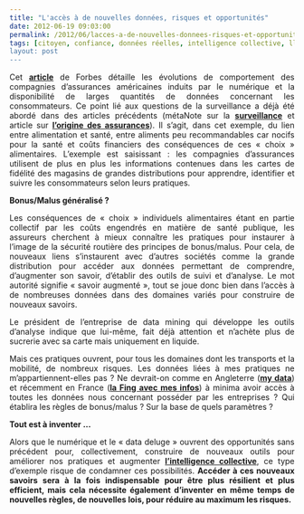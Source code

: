 ```yaml
---
title: "L'accès à de nouvelles données, risques et opportunités"
date: 2012-06-19 09:03:00
permalink: /2012/06/lacces-a-de-nouvelles-donnees-risques-et-opportunites.html
tags: [citoyen, confiance, données réelles, intelligence collective, lloyd's, partage de données, Santé, surveillance]
layout: post
---
```


<p style="text-align: justify">Cet <strong><a href="http://www.forbes.com/sites/kashmirhill/2012/06/15/data-mining-ceo-says-he-pays-for-burgers-in-cash-to-avoid-junk-food-purchases-being-tracked/">article</a></strong> de Forbes détaille les évolutions de comportement des compagnies d’assurances américaines induits par le numérique et la disponibilité de larges quantités de données concernant les consommateurs. Ce point lié aux questions de la surveillance a déjà été abordé dans des articles précédents (métaNote sur la <strong><a href="https://gabrielplassat.github.io/transportsdufutur/2010/03/apres-la-surveillance-la-sousveillance.html">surveillance</a></strong> et article sur <strong><a href="https://gabrielplassat.github.io/transportsdufutur/2009/12/du-cafe-des-lloyds-aux-gpsgprs-les-assureurs-permettent-de-nouveaux-usages.html">l’origine des assurances</a></strong>). Il s’agit, dans cet exemple, du lien entre alimentation et santé, entre aliments peu recommandables car nocifs pour la santé et coûts financiers des conséquences de ces « choix » alimentaires. L’exemple est saisissant : les compagnies d’assurances utilisent de plus en plus les informations contenues dans les cartes de fidélité des magasins de grandes distributions pour apprendre, identifier et suivre les consommateurs selon leurs pratiques.</p> <p style="text-align: justify"><strong>Bonus/Malus généralisé ?</strong></p> <p style="text-align: justify">Les conséquences de « choix » individuels alimentaires étant en partie collectif par les coûts engendrés en matière de santé publique, les assureurs cherchent à mieux connaître les pratiques pour instaurer à l’image de la sécurité routière des principes de bonus/malus. Pour cela, de nouveaux liens s’instaurent avec d’autres sociétés comme la grande distribution pour accéder aux données permettant de comprendre, d’augmenter son savoir, d’établir des outils de suivi et d’analyse. Le mot autorité signifie « savoir augmenté », tout se joue donc bien dans l’accès à de nombreuses données dans des domaines variés pour construire de nouveaux savoirs.</p> <p style="text-align: justify">Le président de l’entreprise de data mining qui développe les outils d’analyse indique que lui-même, fait déjà attention et n’achète plus de sucrerie avec sa carte mais uniquement en liquide.</p> <p style="text-align: justify">Mais ces pratiques ouvrent, pour tous les domaines dont les transports et la mobilité, de nombreux risques. Les données liées à mes pratiques ne m’appartiennent-elles pas ? Ne devrait-on comme en Angleterre (<strong><a href="http://www.psfk.com/2011/04/mydata-will-grant-uk-consumers-access-to-personal-data-held-by-marketers.html">my data</a></strong>) et récemment en France (<strong><a href="http://www.reseaufing.org/pg/blog/caroleleclerc/read/93135/mes-infos-vu-sous-langle-conomique">la Fing avec mes infos</a></strong>) à minima avoir accès à toutes les données nous concernant posséder par les entreprises ? Qui établira les règles de bonus/malus ? Sur la base de quels paramètres ?</p> <p style="text-align: justify"><strong>Tout est à inventer ...</strong></p> <p style="text-align: justify">Alors que le numérique et le « data deluge » ouvrent des opportunités sans précédent pour, collectivement, construire de nouveaux outils pour améliorer nos pratiques et augmenter <strong><a href="https://gabrielplassat.github.io/transportsdufutur/?s=intelligence+collective">l’intelligence collective</a></strong>, ce type d’exemple risque de condamner ces possibilités. <strong>Accéder à ces nouveaux savoirs sera à la fois indispensable pour être plus résilient et plus efficient, mais cela nécessite également d’inventer en même temps de nouvelles règles, de nouvelles lois, pour réduire au maximum les risques.</strong></p>
